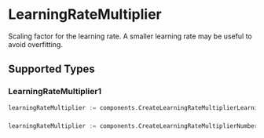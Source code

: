 # LearningRateMultiplier

Scaling factor for the learning rate. A smaller learning rate may be useful to avoid
overfitting.



## Supported Types

### LearningRateMultiplier1

```go
learningRateMultiplier := components.CreateLearningRateMultiplierLearningRateMultiplier1(components.LearningRateMultiplier1{/* values here */})
```

### 

```go
learningRateMultiplier := components.CreateLearningRateMultiplierNumber(float64{/* values here */})
```

